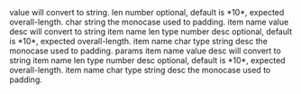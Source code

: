 <params>
   <item>
      <name>value</name>
      <desc>will convert to string.</desc>
   </item>
   <item>
      <name>len</name>
      <type>number</type>
      <desc>optional, default is *10*, expected overall-length.</desc>
   </item>
   <item>
      <name>char</name>
      <type>string</type>
      <desc>the monocase used to padding.</desc>
   </item>
</params>


<params>
  item
    name value
    desc will convert to string
  item
    name len
    type number
    desc optional, default is *10*, expected overall-length.
  item
    name char
    type string
    desc the monocase used to padding.
<params>



<jade>
   params
      item
        name value
        desc will convert to string
      item
        name len
        type number
        desc optional, default is *10*, expected overall-length.
      item
        name char
        type string
        desc the monocase used to padding.
</jade>